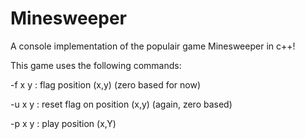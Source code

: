 # Minesweeper
A console implementation of the populair game Minesweeper in c++!

This game uses the following commands:

-f x y : flag position (x,y) (zero based for now)

-u x y : reset flag on position (x,y) (again, zero based)

-p x y : play position (x,Y)
